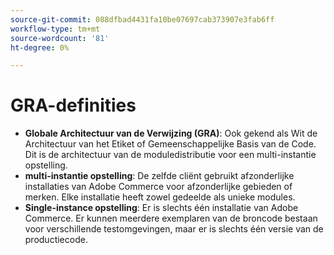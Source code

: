 ```yaml
---
source-git-commit: 088dfbad4431fa10be07697cab373907e3fab6ff
workflow-type: tm+mt
source-wordcount: '81'
ht-degree: 0%

---
```

# GRA-definities

- **Globale Architectuur van de Verwijzing (GRA)**: Ook gekend als Wit de Architectuur van het Etiket of Gemeenschappelijke Basis van de Code. Dit is de architectuur van de moduledistributie voor een multi-instantie opstelling.
- **multi-instantie opstelling**: De zelfde cliënt gebruikt afzonderlijke installaties van Adobe Commerce voor afzonderlijke gebieden of merken. Elke installatie heeft zowel gedeelde als unieke modules.
- **Single-instance opstelling**: Er is slechts één installatie van Adobe Commerce. Er kunnen meerdere exemplaren van de broncode bestaan voor verschillende testomgevingen, maar er is slechts één versie van de productiecode.
